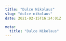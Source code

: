 ```yaml
---
title: "Dulce Nikolaus"
slug: "dulce-nikolaus"
date: 2021-02-15T16:24:01Z

meta:
  title: "Dulce Nikolaus"
---
```


